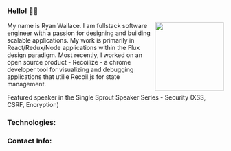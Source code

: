 ### Hello! 👋🏻

<a href="https://github.com/RWallie"><img src="https://c.tenor.com/2uyENRmiUt0AAAAC/coding.gif" align="right" height="160" width="auto"/></a>

My name is Ryan Wallace. I am fullstack software engineer with a passion for designing and building scalable applications. My work is primarily in React/Redux/Node applications within the Flux design paradigm. Most recently, I worked on an open source product - Recoilize - a chrome developer tool for visualizing and debugging applications that utilie Recoil.js for state management. 

Featured speaker in the Single Sprout Speaker Series - Security (XSS, CSRF, Encryption)

### Technologies:

### Contact Info:
